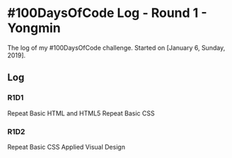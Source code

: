 # #100DaysOfCode Log - Round 1 - Yongmin

The log of my #100DaysOfCode challenge. Started on [January 6, Sunday, 2019].

## Log

### R1D1 
Repeat Basic HTML and HTML5
Repeat Basic CSS

### R1D2
Repeat Basic CSS
Applied Visual Design
